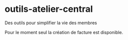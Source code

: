 # outils-atelier-central
Des outils pour simplifier la vie des membres

Pour le moment seul la création de facture est disponible.